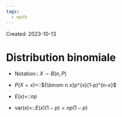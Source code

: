 ```yaml
---
tags:
  - math
---
```

Created: 2023-10-13

# Distribution binomiale
- Notation:: $X\sim B(n,P)$
<!--SR:!2024-02-15,70,230-->
- $P(X=x)$=::${\binom n x}p^{x}(1-p)^{n-x}$
<!--SR:!2024-04-20,85,190-->
- $E(x)$=::$np$
<!--SR:!2024-04-14,79,190-->
- $\text{var}(x)$=::$E(x)(1-p)=np(1-p)$
<!--SR:!2024-02-24,30,230-->

